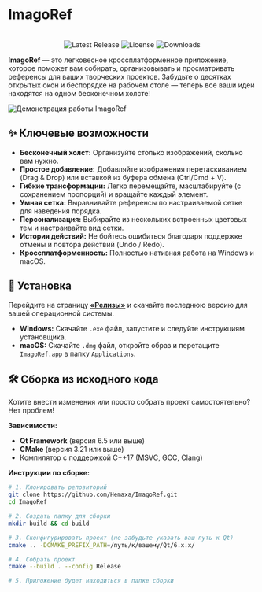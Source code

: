 # ImagoRef

<p align="center">
  <br />
  <img src="https://img.shields.io/github/v/release/ВАШ_ЛОГИН/ImagoRef" alt="Latest Release">
  <img src="https://img.shields.io/github/license/ВАШ_ЛОГИН/ImagoRef" alt="License">
  <img src="https://img.shields.io/github/downloads/ВАШ_ЛОГИН/ImagoRef/total" alt="Downloads">
</p>

**ImagoRef** — это легковесное кроссплатформенное приложение, которое поможет вам собирать, организовывать и просматривать референсы для ваших творческих проектов. Забудьте о десятках открытых окон и беспорядке на рабочем столе — теперь все ваши идеи находятся на одном бесконечном холсте!

![Демонстрация работы ImagoRef](ПУТЬ_К_ДЕМО_ГИФКЕ.gif)

## ✨ Ключевые возможности

* **Бесконечный холст:** Организуйте столько изображений, сколько вам нужно.
* **Простое добавление:** Добавляйте изображения перетаскиванием (Drag & Drop) или вставкой из буфера обмена (Ctrl/Cmd + V).
* **Гибкие трансформации:** Легко перемещайте, масштабируйте (с сохранением пропорций) и вращайте каждый элемент.
* **Умная сетка:** Выравнивайте референсы по настраиваемой сетке для наведения порядка.
* **Персонализация:** Выбирайте из нескольких встроенных цветовых тем и настраивайте вид сетки.
* **История действий:** Не бойтесь ошибиться благодаря поддержке отмены и повтора действий (Undo / Redo).
* **Кроссплатформенность:** Полностью нативная работа на Windows и macOS.

## 🚀 Установка

Перейдите на страницу [**«Релизы»**](https://github.com/Hemaxa/ImagoRef/releases) и скачайте последнюю версию для вашей операционной системы.

* **Windows:** Скачайте `.exe` файл, запустите и следуйте инструкциям установщика.
* **macOS:** Скачайте `.dmg` файл, откройте образ и перетащите `ImagoRef.app` в папку `Applications`.

## 🛠️ Сборка из исходного кода

Хотите внести изменения или просто собрать проект самостоятельно? Нет проблем!

**Зависимости:**
* **Qt Framework** (версия 6.5 или выше)
* **CMake** (версия 3.21 или выше)
* Компилятор с поддержкой C++17 (MSVC, GCC, Clang)

**Инструкции по сборке:**
```bash
# 1. Клонировать репозиторий
git clone https://github.com/Hemaxa/ImagoRef.git
cd ImagoRef

# 2. Создать папку для сборки
mkdir build && cd build

# 3. Сконфигурировать проект (не забудьте указать ваш путь к Qt)
cmake .. -DCMAKE_PREFIX_PATH=/путь/к/вашему/Qt/6.x.x/

# 4. Собрать проект
cmake --build . --config Release

# 5. Приложение будет находиться в папке сборки
